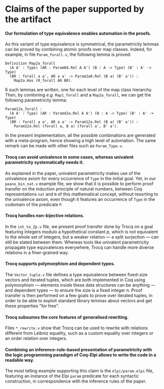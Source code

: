# Claims of the paper supported by the artifact

#### Our formulation of type equivalence enables automation in the proofs.

As this variant of type equivalence is symmetrical, the parametricity lemmas can be proved by combining atomic proofs over map classes. Indeed, for example, in file `Param_forall.v`, the following lemma is proved:
```coq
Definition Map2a_forall
  (A A' : Type) (AR : Param04.Rel A A') (B : A -> Type) (B' : A' -> Type)
  (BR : forall a a', AR a a' -> Param2a0.Rel (B a) (B' a')) :
    Map2a.Has (R_forall AR BR).
```
6 such lemmas are written, one for each level of the map class hierarchy. Then, by combining *e.g.* `Map1_forall` and a `Map2a_forall`, we can get the following parametricity lemma:
```coq
Param12a_forall :
  (A A' : Type) (AR : Param42a.Rel A A') (B : A -> Type) (B' : A' -> Type)
  (BR : forall a a', AR a a' -> Param12a.Rel (B a) (B' a')) :
    Param12a.Rel (forall a, B a) (forall a', B' a').
```
In the present implementation, all the possible combinations are generated with a meta-program, hence showing a high level of automation. The same remark can be made with other files such as `Param_Type.v`.

#### Trocq can avoid univalence in some cases, whereas univalent parametricity systematically needs it.

As explained in the paper, univalent parametricity makes use of the univalence axiom for every occurrence of `Type` in the initial goal. Yet, in our `peano_bin_nat.v` example file, we show that it is possible to perform proof transfer on the induction principle of natural numbers, between Coq representations `nat` and `N` of this mathematical concept, without resorting to the univalence axiom, even though it features an occurrence of `Type` in the codomain of the predicate `P`.

#### Trocq handles non-bijective relations.

In the `int_to_Zp.v` file, we present proof transfer done by Trocq on a goal featuring integers modulo a hypothetical constant $p$, which is not equivalent to the whole set of integers, but a weaker relation — a split surjection — can still be stated between them. Whereas tools like univalent parametricity propagate type equivalences everywhere, Trocq can handle more diverse relations in a finer-grained way.

#### Trocq supports polymorphism and dependent types.

The `Vector_tuple.v` file defines a type equivalence between fixed-size vectors and iterated tuples, which are both implemented in Coq using polymorphism — elements inside these data structures can be anything — and dependent types — to ensure the size is a fixed integer $n$.
Proof transfer is then performed on a few goals to prove over iterated tuples, in order to be able to exploit standard library lemmas about vectors and get these properties "for free".

#### Trocq subsumes the core features of generalised rewriting.

Files `*_rewrite.v` show that Trocq can be used to rewrite with relations different from Leibniz equality, such as a custom equality over integers or an order relation over integers.

#### Combining an inference-rule-based presentation of parametricity with the logic programming paradigm of Coq-Elpi allows to write the code in a readable way.

The most telling example supporting this claim is the `elpi/param.elpi` file, featuring an instance of the Elpi `param` predicate for each syntactic construction, in correspondence with the inference rules of the paper.